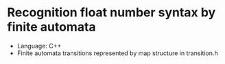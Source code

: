 # Recognition float number syntax by finite automata

* Language: C++
* Finite automata transitions represented by map structure in transition.h
